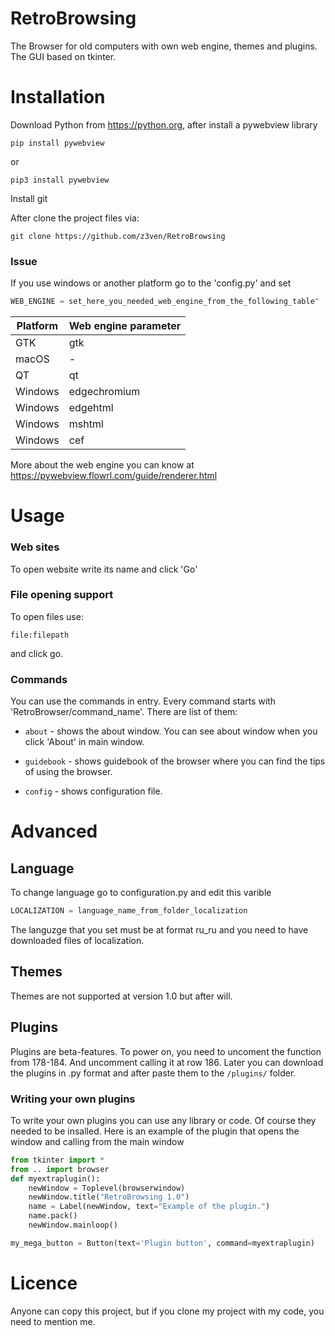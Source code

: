 # RetroBrowsing
The Browser for old computers with own web engine, themes and plugins. The GUI based on tkinter.
# Installation
Download Python from https://python.org, after install a pywebview library

```
pip install pywebview
```

or

```
pip3 install pywebview
```
Install git

After clone the project files via:
```
git clone https://github.com/z3ven/RetroBrowsing
```
### Issue
If you use windows or another platform go to the 'config.py' and set 
```python
WEB_ENGINE = set_here_you_needed_web_engine_from_the_following_table"
```
| Platform | Web engine parameter|
| --- | --- |
| GTK | gtk |
| macOS | - |
| QT | qt |
| Windows | edgechromium |
| Windows  | edgehtml |
| Windows | mshtml |
| Windows | cef |

More about the web engine you can know at https://pywebview.flowrl.com/guide/renderer.html
# Usage
### Web sites
To open website write its name and click 'Go'
### File opening support
To open files use:
```
file:filepath
```
and click go.
### Commands
You can use the commands in entry. Every command starts with 'RetroBrowser/command_name'. There are list of them:
- ```about``` - shows the about window. You can see about window when you click 'About' in main window.
* ```guidebook``` - shows guidebook of the browser where you can find the tips of using the browser.
+ ```config``` - shows configuration file.


# Advanced
## Language
To change language go to configuration.py and edit this varible
```python
LOCALIZATION = language_name_from_folder_localization
```
The languzge that you set must be at format ru_ru and you need to have downloaded files of localization.
## Themes
Themes are not supported at version 1.0 but after will.
## Plugins
Plugins are beta-features. To power on, you need to uncoment the function from 178-184. And uncomment calling it at row 186. Later you can download the plugins in .py format and after paste them to the ```/plugins/``` folder.
### Writing your own plugins
To write your own plugins you can use any library or code. Of course they needed to be insalled. Here is an example of the plugin that opens the window and calling from the main window
```python
from tkinter import *
from .. import browser
def myextraplugin():
    newWindow = Toplevel(browserwindow)
    newWindow.title("RetroBrowsing 1.0")
    name = Label(newWindow, text="Example of the plugin.")
    name.pack()
    newWindow.mainloop()

my_mega_button = Button(text='Plugin button', command=myextraplugin)
```
# Licence
Anyone can copy this project, but if you clone my project with my code, you need to mention me. 
